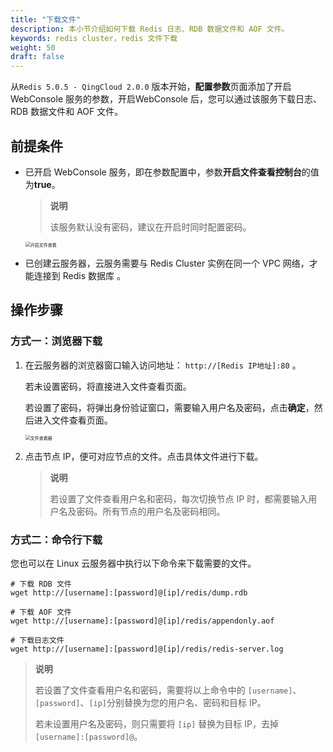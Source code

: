 ```yaml
---
title: "下载文件"
description: 本小节介绍如何下载 Redis 日志、RDB 数据文件和 AOF 文件。
keywords: redis cluster，redis 文件下载
weight: 50
draft: false
---
```


从`Redis 5.0.5 - QingCloud 2.0.0` 版本开始，**配置参数**页面添加了开启 WebConsole 服务的参数，开启WebConsole 后，您可以通过该服务下载日志、RDB 数据文件和 AOF 文件。

## 前提条件

- 已开启 WebConsole 服务，即在参数配置中，参数**开启文件查看控制台**的值为**true**。

  > **说明**
  >
  > 该服务默认没有密码，建议在开启时同时配置密码。

  <img src="../../_images/enable_webconsole.png" alt="开启文件查看" style="zoom:50%;" />

- 已创建云服务器，云服务需要与 Redis Cluster 实例在同一个 VPC 网络，才能连接到 Redis 数据库 。

## 操作步骤

### 方式一：浏览器下载

1. 在云服务器的浏览器窗口输入访问地址： `http://[Redis IP地址]:80` 。

   若未设置密码，将直接进入文件查看页面。

   若设置了密码，将弹出身份验证窗口，需要输入用户名及密码，点击**确定**，然后进入文件查看页面。

   <img src="../../_images/downfiles.png" alt="文件查看器" style="zoom:50%;" />

2. 点击节点 IP，便可对应节点的文件。点击具体文件进行下载。

   > **说明**
   >
   > 若设置了文件查看用户名和密码，每次切换节点 IP 时，都需要输入用户名及密码。所有节点的用户名及密码相同。



### 方式二：命令行下载

您也可以在 Linux 云服务器中执行以下命令来下载需要的文件。

```shell
# 下载 RDB 文件
wget http://[username]:[password]@[ip]/redis/dump.rdb

# 下载 AOF 文件
wget http://[username]:[password]@[ip]/redis/appendonly.aof

# 下载日志文件
wget http://[username]:[password]@[ip]/redis/redis-server.log

```

> **说明**
>
> 若设置了文件查看用户名和密码，需要将以上命令中的 `[username]`、`[password]`、`[ip]`分别替换为您的用户名、密码和目标 IP。
>
> 若未设置用户名及密码，则只需要将 `[ip]` 替换为目标 IP，去掉`[username]:[password]@`。

